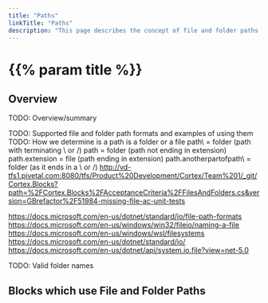 ```yaml
---
title: "Paths"
linkTitle: "Paths"
description: "This page describes the concept of file and folder paths."
---
```


# {{% param title %}}

## Overview

TODO: Overview/summary

TODO: Supported file and folder path formats and examples of using them
TODO: How we determine is a path is a folder or a file
    path\ = folder (path with terminating \ or /)
    path = folder (path not ending in extension)
    path.extension = file (path ending in extension)
    path.anotherpartofpath\ = folder (as it ends in a \ or /)
http://vd-tfs1.pivetal.com:8080/tfs/Product%20Development/Cortex/Team%201/_git/Cortex.Blocks?path=%2FCortex.Blocks%2FAcceptanceCriteria%2FFilesAndFolders.cs&version=GBrefactor%2F51984-missing-file-ac-unit-tests

https://docs.microsoft.com/en-us/dotnet/standard/io/file-path-formats
https://docs.microsoft.com/en-us/windows/win32/fileio/naming-a-file
https://docs.microsoft.com/en-us/windows/wsl/filesystems
https://docs.microsoft.com/en-us/dotnet/standard/io/
https://docs.microsoft.com/en-us/dotnet/api/system.io.file?view=net-5.0

TODO: Valid folder names

## Blocks which use File and Folder Paths
